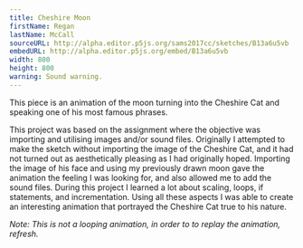 ```yaml
---
title: Cheshire Moon
firstName: Regan
lastName: McCall
sourceURL: http://alpha.editor.p5js.org/sams2017cc/sketches/B13a6u5vb
embedURL: http://alpha.editor.p5js.org/embed/B13a6u5vb
width: 800
height: 800
warning: Sound warning.
---
```


This piece is an animation of the moon turning into the Cheshire Cat and
speaking one of his most famous phrases.

This project was based on the assignment where the objective was importing
and utilising images and/or sound files.  Originally I attempted to make the
sketch without importing the image of the Cheshire Cat, and it had not turned
out as aesthetically pleasing as I had originally hoped. Importing the image
of his face and using my previously drawn moon gave the animation the feeling
I was looking for, and also allowed me to add the sound files. During this
project I learned a lot about scaling, loops, if statements, and
incrementation. Using all these aspects I was able to create an interesting
animation that portrayed the Cheshire Cat true to his nature.

<i>Note: This is not a looping animation,
in order to to replay the animation, refresh.</i>

